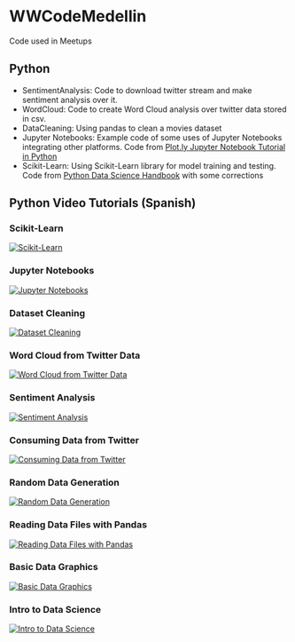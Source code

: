 # WWCodeMedellin
Code used in Meetups

## Python

* SentimentAnalysis: Code to download twitter stream and make sentiment analysis over it.
* WordCloud: Code to create Word Cloud analysis over twitter data stored in csv.
* DataCleaning: Using pandas to clean a movies dataset
* Jupyter Notebooks: Example code of some uses of Jupyter Notebooks integrating other platforms. Code from [Plot.ly Jupyter Notebook Tutorial in Python](https://plot.ly/python/ipython-notebook-tutorial/#getting-started)
* Scikit-Learn: Using Scikit-Learn library for model training and testing. Code from [Python Data Science Handbook](https://github.com/jakevdp/PythonDataScienceHandbook/blob/master/notebooks/05.02-Introducing-Scikit-Learn.ipynb) with some corrections

## Python Video Tutorials (Spanish)

### Scikit-Learn
[![Scikit-Learn](https://img.youtube.com/vi/DrE_0lDI3Vk/0.jpg)](https://www.youtube.com/watch?v=DrE_0lDI3Vk "Scikit-Learn")

### Jupyter Notebooks
[![Jupyter Notebooks](https://img.youtube.com/vi/MZomuIgcuVU/0.jpg)](https://www.youtube.com/watch?v=MZomuIgcuVU "Jupyter Notebooks")

### Dataset Cleaning
[![Dataset Cleaning](https://img.youtube.com/vi/kyU1EEWBxZg/0.jpg)](https://www.youtube.com/watch?v=kyU1EEWBxZg "Dataset Cleaning")

### Word Cloud from Twitter Data
[![Word Cloud from Twitter Data](https://img.youtube.com/vi/LwX_d4PQLjc/0.jpg)](https://www.youtube.com/watch?v=LwX_d4PQLjc "Word Cloud from Twitter Data")

### Sentiment Analysis
[![Sentiment Analysis](https://img.youtube.com/vi/rDFY51cfeX0/0.jpg)](https://www.youtube.com/watch?v=rDFY51cfeX0 "Sentiment Analysis")

### Consuming Data from Twitter
[![Consuming Data from Twitter](https://img.youtube.com/vi/1_Nu6Wxrvco/0.jpg)](https://www.youtube.com/watch?v=1_Nu6Wxrvco "Consuming Data from Twitter")

### Random Data Generation
[![Random Data Generation](https://img.youtube.com/vi/sSe_QoBzCaQ/0.jpg)](https://www.youtube.com/watch?v=sSe_QoBzCaQ "Random Data Generation")

### Reading Data Files with Pandas
[![Reading Data Files with Pandas](https://img.youtube.com/vi/ZBFp3D-g-uU/0.jpg)](https://www.youtube.com/watch?v=ZBFp3D-g-uU "Reading Data Files with Pandas")

### Basic Data Graphics
[![Basic Data Graphics](https://img.youtube.com/vi/q5QCKs7YbV4/0.jpg)](https://www.youtube.com/watch?v=q5QCKs7YbV4 "Basic Data Graphics")

### Intro to Data Science
[![Intro to Data Science](https://img.youtube.com/vi/yauIRnbyGOg/0.jpg)](https://www.youtube.com/watch?v=yauIRnbyGOg "Intro to Data Science")




